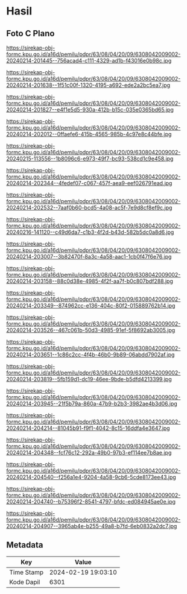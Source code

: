 # Hasil

## Foto C Plano

https://sirekap-obj-formc.kpu.go.id/a16d/pemilu/pdpr/63/08/04/20/09/6308042009002-20240214-201445--756acad4-c111-4329-ad1b-f43016e0b98c.jpg

https://sirekap-obj-formc.kpu.go.id/a16d/pemilu/pdpr/63/08/04/20/09/6308042009002-20240214-201638--1f51c00f-1320-4195-a692-ede2a2bc5ea7.jpg

https://sirekap-obj-formc.kpu.go.id/a16d/pemilu/pdpr/63/08/04/20/09/6308042009002-20240214-201827--e4f1e5d5-930a-412b-b15c-035e0365bd65.jpg

https://sirekap-obj-formc.kpu.go.id/a16d/pemilu/pdpr/63/08/04/20/09/6308042009002-20240214-202012--0ffaefe6-415b-4565-985b-4c97e8c44bfe.jpg

https://sirekap-obj-formc.kpu.go.id/a16d/pemilu/pdpr/63/08/04/20/09/6308042009002-20240215-113556--1b8096c6-e973-49f7-bc93-538cd1c9e458.jpg

https://sirekap-obj-formc.kpu.go.id/a16d/pemilu/pdpr/63/08/04/20/09/6308042009002-20240214-202344--4fedef07-c067-457f-aea9-eef026791ead.jpg

https://sirekap-obj-formc.kpu.go.id/a16d/pemilu/pdpr/63/08/04/20/09/6308042009002-20240214-202532--7aaf0b60-bcd5-4a08-ac5f-7e9d8cf8ef9c.jpg

https://sirekap-obj-formc.kpu.go.id/a16d/pemilu/pdpr/63/08/04/20/09/6308042009002-20240216-141120--c49d6da7-c1b3-4f2d-b43d-582b5dc0a8d6.jpg

https://sirekap-obj-formc.kpu.go.id/a16d/pemilu/pdpr/63/08/04/20/09/6308042009002-20240214-203007--3b82470f-8a3c-4a58-aac1-1cb0f47f6e76.jpg

https://sirekap-obj-formc.kpu.go.id/a16d/pemilu/pdpr/63/08/04/20/09/6308042009002-20240214-203158--88c0d38e-4985-4f2f-aa7f-b0c807bdf288.jpg

https://sirekap-obj-formc.kpu.go.id/a16d/pemilu/pdpr/63/08/04/20/09/6308042009002-20240214-203349--874962cc-e136-404c-80f2-015889762b14.jpg

https://sirekap-obj-formc.kpu.go.id/a16d/pemilu/pdpr/63/08/04/20/09/6308042009002-20240214-203526--467c061b-50d3-4985-91ef-5f8692ab3005.jpg

https://sirekap-obj-formc.kpu.go.id/a16d/pemilu/pdpr/63/08/04/20/09/6308042009002-20240214-203651--1c86c2cc-4f4b-46b0-9b89-06abdd7902af.jpg

https://sirekap-obj-formc.kpu.go.id/a16d/pemilu/pdpr/63/08/04/20/09/6308042009002-20240214-203819--5fb159d1-dc19-46ee-9bde-b5dfd4213399.jpg

https://sirekap-obj-formc.kpu.go.id/a16d/pemilu/pdpr/63/08/04/20/09/6308042009002-20240214-203945--21f5b79a-860a-47b9-b2b3-3982ae4b3d06.jpg

https://sirekap-obj-formc.kpu.go.id/a16d/pemilu/pdpr/63/08/04/20/09/6308042009002-20240214-204214--81045b91-f9f1-4042-8c15-16ddfa4e3647.jpg

https://sirekap-obj-formc.kpu.go.id/a16d/pemilu/pdpr/63/08/04/20/09/6308042009002-20240214-204348--fcf76c12-292a-49b0-97b3-ef114ee7b8ae.jpg

https://sirekap-obj-formc.kpu.go.id/a16d/pemilu/pdpr/63/08/04/20/09/6308042009002-20240214-204540--f256a1e4-9204-4a58-9cb6-5cde8173ee43.jpg

https://sirekap-obj-formc.kpu.go.id/a16d/pemilu/pdpr/63/08/04/20/09/6308042009002-20240214-204740--b75396f2-8541-4797-bfdc-ed084945ae0e.jpg

https://sirekap-obj-formc.kpu.go.id/a16d/pemilu/pdpr/63/08/04/20/09/6308042009002-20240214-204907--3965ab4e-b255-49a8-b7fd-6eb0832a2dc7.jpg


## Metadata

| Key        | Value               |
| ---------- | ------------------- |
| Time Stamp | 2024-02-19 19:03:10 |
| Kode Dapil | 6301                |



